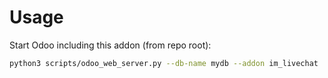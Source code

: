 # Usage

Start Odoo including this addon (from repo root):

```bash
python3 scripts/odoo_web_server.py --db-name mydb --addon im_livechat
```
